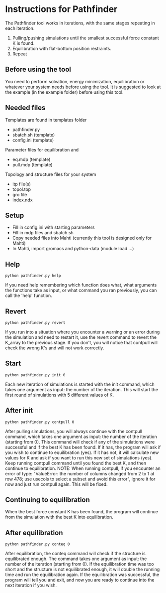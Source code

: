 # Instructions for Pathfinder

The Pathfinder tool works in iterations, with the same stages repeating in each iteration.

1. Pulling/pushing simulations until the smallest successful force constant K is found. 
2. Equilibration with flat-bottom position restraints.
3. Repeat

## Before using the tool
You need to perform solvation, energy minimization, equilibration or whatever your system needs before using the tool. 
It is suggested to look at the example (in the example folder) before using this tool.

## Needed files
Templates are found in templates folder
* pathfinder.py
* sbatch.sh (template)
* config.ini (template)

Parameter files for equilibration and 
* eq.mdp (template)
* pull.mdp (template)

Topology and structure files for your system
* itp file(s)
* topol.top
* gro file
* index.ndx

## Setup
* Fill in config.ini with starting parameters
* Fill in mdp files and sbatch.sh
* Copy needed files into Mahti (currently this tool is designed only for Mahti)
* In Mahti, import gromacs and python-data (module load ...)

## Help
```
python pathfinder.py help
```
If you need help remembering which function does what, what arguments the 
functions take as input, or what command you ran previously, you can call the 'help' function.

## Revert
```
python pathfinder.py revert
```
If you run into a situation where you encounter a warning or an error during the simulation and need to restart it, use the revert command to revert the K_array to the previous stage. If you don't, you will notice that contpull will check the wrong K's and will not work correctly.

## Start
```
python pathfinder.py init 0 
```
Each new iteration of simulations is started with the init command, which 
takes one argument as input: the number of the iteration. This will start 
the first round of simulations with 5 different values of K.


## After init
```
python pathfinder.py contpull 0 
```
After pulling simulations, you will always continue with the contpull command, which takes one argument as input: the number of the iteration (starting from 0). This command will check if any of the simulations were successful and if the best K has been found. If it has, the program will ask if you wish to continue to equilibration (yes). If it has not, it will calculate new values for K and ask if you want to run this new set of simulations (yes). Keep running contpull command until you found the best K, and then continue to equilibration.
NOTE: When running contpull, if you encounter an error of type: "ValueError: the number of columns changed from 2 to 1 at row 478; use usecols to select a subset and avoid this error", ignore it for now and just run contpull again. This will be fixed.

## Continuing to equilibration
When the best force constant K has been found, the program will continue from the simulation with the best K into equilibration. 

## After equilibration
```
python pathfinder.py conteq 0 
```
After equilibration, the conteq command will check if the structure is equilibrated enough. The command takes one argument as input: the number of the iteration (starting from 0). If the equilibration time was too short and the structure is not equilibrated enough, it will double the running time and run the equilibration again. If the equilibration was successful, the program will tell you and exit, and now you are ready to continue into the next iteration if you wish. 







